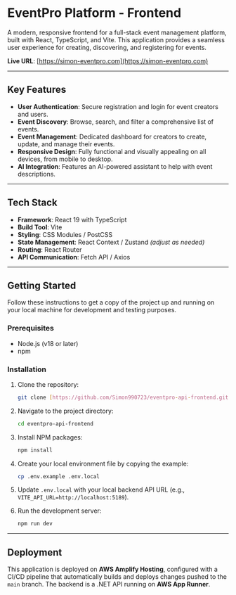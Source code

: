 # EventPro Platform - Frontend

A modern, responsive frontend for a full-stack event management platform, built with React, TypeScript, and Vite. This application provides a seamless user experience for creating, discovering, and registering for events.

**Live URL**: [https://simon-eventpro.com](https://simon-eventpro.com)

---

## Key Features

- **User Authentication**: Secure registration and login for event creators and users.
- **Event Discovery**: Browse, search, and filter a comprehensive list of events.
- **Event Management**: Dedicated dashboard for creators to create, update, and manage their events.
- **Responsive Design**: Fully functional and visually appealing on all devices, from mobile to desktop.
- **AI Integration**: Features an AI-powered assistant to help with event descriptions.

---

## Tech Stack

- **Framework**: React 19 with TypeScript
- **Build Tool**: Vite
- **Styling**: CSS Modules / PostCSS
- **State Management**: React Context / Zustand _(adjust as needed)_
- **Routing**: React Router
- **API Communication**: Fetch API / Axios

---

## Getting Started

Follow these instructions to get a copy of the project up and running on your local machine for development and testing purposes.

### Prerequisites

- Node.js (v18 or later)
- npm

### Installation

1.  Clone the repository:
    ```sh
    git clone [https://github.com/Simon990723/eventpro-api-frontend.git](https://github.com/Simon990723/eventpro-api-frontend.git)
    ```
2.  Navigate to the project directory:
    ```sh
    cd eventpro-api-frontend
    ```
3.  Install NPM packages:
    ```sh
    npm install
    ```
4.  Create your local environment file by copying the example:
    ```sh
    cp .env.example .env.local
    ```
5.  Update `.env.local` with your local backend API URL (e.g., `VITE_API_URL=http://localhost:5189`).

6.  Run the development server:
    ```sh
    npm run dev
    ```

---

## Deployment

This application is deployed on **AWS Amplify Hosting**, configured with a CI/CD pipeline that automatically builds and deploys changes pushed to the `main` branch. The backend is a .NET API running on **AWS App Runner**.
